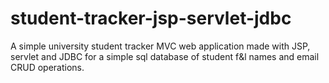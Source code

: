 # student-tracker-jsp-servlet-jdbc
A simple university student tracker MVC web application made with JSP, servlet and JDBC for a simple sql database of student f&amp;l names and email CRUD operations.
